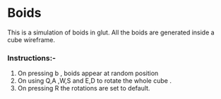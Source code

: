 # Boids
This is a simulation of boids in glut.
All the boids are generated inside a cube wireframe.
### Instructions:-
1. On pressing b , boids appear at random position
2. On using Q,A ,W,S and E,D to rotate the whole cube .
3. On pressing R the rotations are set to default.
